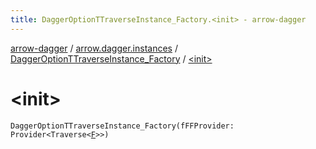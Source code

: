 ```yaml
---
title: DaggerOptionTTraverseInstance_Factory.<init> - arrow-dagger
---
```


[arrow-dagger](../../index.html) / [arrow.dagger.instances](../index.html) / [DaggerOptionTTraverseInstance_Factory](index.html) / [&lt;init&gt;](./-init-.html)

# &lt;init&gt;

`DaggerOptionTTraverseInstance_Factory(fFFProvider: Provider<Traverse<`[`F`](index.html#F)`>>)`